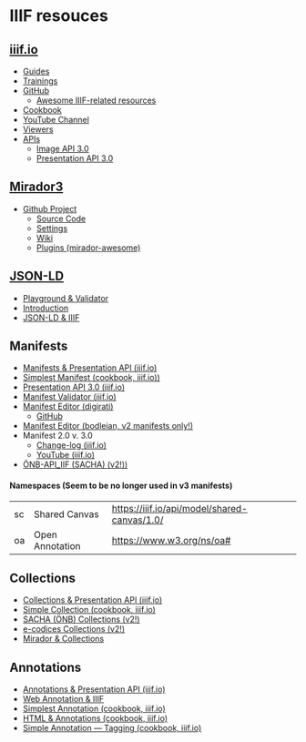 # IIIF resouces

## [iiif.io](https://iiif.io)
- [Guides](https://iiif.io/guides/)
- [Trainings](https://training.iiif.io/)
- [GitHub](https://github.com/IIIF)
    - [Awesome IIIF-related resources ](https://github.com/IIIF/awesome-iiif)
- [Cookbook](https://iiif.io/api/cookbook/)
- [YouTube Channel](https://www.youtube.com/channel/UClcQIkLdYra7ZnOmMJnC5OA)
- [Viewers](https://iiif.io/get-started/iiif-viewers/)
- [APIs](https://iiif.io/api/index.html)
    - [Image API 3.0](https://iiif.io/api/image/3.0/)
    - [Presentation API 3.0](https://iiif.io/api/presentation/3.0/)

## [Mirador3](https://projectmirador.org/)  
- [Github Project](https://github.com/ProjectMirador/)
    - [Source Code](https://github.com/ProjectMirador/mirador)  
    - [Settings](https://github.com/ProjectMirador/mirador/blob/master/src/config/settings.js)
    - [Wiki](https://github.com/ProjectMirador/mirador/wiki)  
    - [Plugins (mirador-awesome)](https://github.com/ProjectMirador/mirador-awesome)

## [JSON-LD](https://json-ld.org/)
- [Playground & Validator](https://json-ld.org/playground/)
- [Introduction](https://linkeddatatools.com/introduction-json-ld/)
- [JSON-LD & IIIF](https://iiif.io/api/annex/notes/jsonld/)

## Manifests
- [Manifests & Presentation API (iiif.io)](https://iiif.io/api/presentation/3.0/#52-manifest)
- [Simplest Manifest (cookbook, iiif.io))](https://iiif.io/api/cookbook/recipe/0001-mvm-image/)
- [Presentation API 3.0 (iiif.io)](https://iiif.io/api/presentation/3.0/)
- [Manifest Validator (iiif.io)](https://presentation-validator.iiif.io/)
- [Manifest Editor (digirati)](https://manifest-editor.digirati.services/)
    - [GitHub](https://github.com/digirati-co-uk/iiif-manifest-editor)
- [Manifest Editor (bodleian, v2 manifests only!)](https://github.com/bodleian/iiif-manifest-editor)
- Manifest 2.0 v. 3.0
    - [Change-log (iiif.io)](https://iiif.io/api/presentation/3.0/change-log/)
    - [YouTube (iiif.io)](https://www.youtube.com/watch?v=6pbpekgCddU)
- [ÖNB-API_IIF (SACHA) (v2!))](https://iiif.onb.ac.at/)
#### Namespaces (Seem to be no longer used in v3 manifests)
||||
|---|---|---|
| sc | Shared Canvas   | https://iiif.io/api/model/shared-canvas/1.0/ |
| oa | Open Annotation | https://www.w3.org/ns/oa# |


## Collections
- [Collections & Presentation API (iiif.io)](https://iiif.io/api/presentation/3.0/#51-collection)
- [Simple Collection (cookbook, iiif.io)](https://iiif.io/api/cookbook/recipe/0032-collection/)
- [SACHA (ÖNB) Collections (v2!)](https://iiif.onb.ac.at/gui/collection.html)
- [e-codices Collections (v2!)](https://www.e-codices.unifr.ch/metadata/iiif/collection.json)
- [Mirador & Collections](https://github.com/ProjectMirador/mirador/blob/master/src/config/settings.js)

## Annotations
- [Annotations & Presentation API (iiif.io)](https://iiif.io/api/presentation/3.0/#56-annotation)
- [Web Annotation & IIIF](https://iiif.io/api/annex/openannotation/)
- [Simplest Annotation (cookbook, iiif.io)](https://iiif.io/api/cookbook/recipe/0266-full-canvas-annotation/)
- [HTML & Annotations (cookbook, iiif.io)](https://iiif.io/api/cookbook/recipe/0019-html-in-annotations/)
- [Simple Annotation — Tagging (cookbook, iiif.io)](https://iiif.io/api/cookbook/recipe/0021-tagging/)